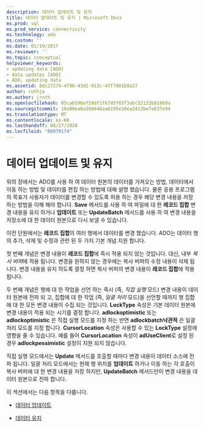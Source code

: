 ```yaml
---
description: 데이터 업데이트 및 유지
title: 데이터 업데이트 및 유지 | Microsoft Docs
ms.prod: sql
ms.prod_service: connectivity
ms.technology: ado
ms.custom: ''
ms.date: 01/19/2017
ms.reviewer: ''
ms.topic: conceptual
helpviewer_keywords:
- updating data [ADO]
- data updates [ADO]
- ADO, updating data
ms.assetid: 8dc27274-4f96-43d1-913c-4ff7d01b9a27
author: rothja
ms.author: jroth
ms.openlocfilehash: 05ca0196ef59df1f67d5f65f3abc52133b81869a
ms.sourcegitcommit: 18a98ea6a30d448aa6195e10ea2413be7e837e94
ms.translationtype: MT
ms.contentlocale: ko-KR
ms.lasthandoff: 08/27/2020
ms.locfileid: "88979174"
---
```

# <a name="updating-and-persisting-data"></a>데이터 업데이트 및 유지
위의 장에서는 ADO를 사용 하 여 데이터 원본의 데이터를 가져오는 방법, 데이터에서 이동 하는 방법 및 데이터를 편집 하는 방법에 대해 설명 했습니다. 물론 응용 프로그램의 목표가 사용자가 데이터를 변경할 수 있도록 허용 하는 경우 해당 변경 내용을 저장 하는 방법을 이해 해야 합니다. **Save** 메서드를 사용 하 여 파일에 대 한 **레코드 집합** 변경 내용을 유지 하거나 **업데이트** 또는 **UpdateBatch** 메서드를 사용 하 여 변경 내용을 저장소에 대 한 데이터 원본으로 다시 보낼 수 있습니다.  
  
 이전 단원에서는 **레코드 집합**의 여러 행에서 데이터를 변경 했습니다. ADO는 데이터 행의 추가, 삭제 및 수정과 관련 된 두 가지 기본 개념 지원 합니다.  
  
 첫 번째 개념은 변경 내용이 **레코드 집합**에 즉시 적용 되지 않는 것입니다. 대신, 내부 *복사 버퍼*에 적용 됩니다. 변경을 원하지 않는 경우에는 복사 버퍼의 수정 내용이 삭제 됩니다. 변경 내용을 유지 하도록 결정 하면 복사 버퍼의 변경 내용이 **레코드 집합**에 적용 됩니다.  
  
 두 번째 개념은 행에 대 한 작업을 선언 하는 즉시 (즉, *직접 실행* 모드) 변경 내용이 데이터 원본에 전파 되 고, 집합에 대 한 작업 (즉, *일괄 처리* 모드)을 선언할 때까지 행 집합에 대 한 모든 변경 내용이 수집 되는 것입니다. **LockType** 속성은 기본 데이터 원본에 변경 내용이 적용 되는 시기를 결정 합니다. **adlockoptimistic** 또는 **adlockoptimistic** 은 직접 실행 모드를 지정 하는 반면 **adlockbatch낙관적** 은 일괄 처리 모드를 지정 합니다. **CursorLocation** 속성은 사용할 수 있는 **LockType** 설정에 영향을 줄 수 있습니다. 예를 들어 **CursorLocation** 속성이 **adUseClient**로 설정 된 경우 **adlockpessimistic** 설정이 지원 되지 않습니다.  
  
 직접 실행 모드에서는 **Update** 메서드를 호출할 때마다 변경 내용이 데이터 소스에 전파 됩니다. 일괄 처리 모드에서는 현재 행 위치를 **업데이트** 하거나 이동 하는 각 호출이 복사 버퍼에 대 한 변경 내용을 저장 하지만, **UpdateBatch** 메서드만이 변경 내용을 데이터 원본으로 전파 합니다.  
  
 이 섹션에서는 다음 항목을 다룹니다.  
  
-   [데이터 업데이트](../../../ado/guide/data/updating-data.md)  
  
-   [데이터 유지](../../../ado/guide/data/persisting-data.md)
